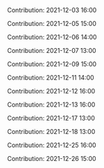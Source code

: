 Contribution: 2021-12-03 16:00

Contribution: 2021-12-05 15:00

Contribution: 2021-12-06 14:00

Contribution: 2021-12-07 13:00

Contribution: 2021-12-09 15:00

Contribution: 2021-12-11 14:00

Contribution: 2021-12-12 16:00

Contribution: 2021-12-13 16:00

Contribution: 2021-12-17 13:00

Contribution: 2021-12-18 13:00

Contribution: 2021-12-25 16:00

Contribution: 2021-12-26 15:00

